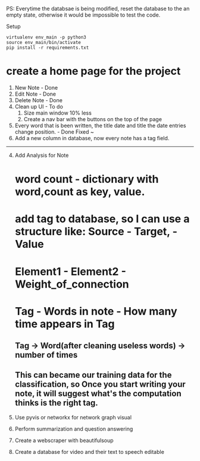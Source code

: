 PS:
Everytime the databsae is being modified, reset the database to the an empty state, otherwise it would be impossible to test the code.

Setup
```
virtualenv env_main -p python3
source env_main/bin/activate
pip install -r requirements.txt
```

# create a home page for the project
1. New Note - Done
2. Edit Note - Done
3. Delete Note - Done
4. Clean up UI - To do
    1. Size main window 10% less
    2. Create a nav bar with the buttons on the top of the page
5. Every word that is been written,
    the title date and title the date entries change position. - Done 
    Fixed ~
6. Add a new column in database, now every note has a tag field.

------------------------
4. Add Analysis for Note 
    # word count - dictionary with word,count as key, value.
    # add tag to database, so I can use a structure like: Source   -  Target,   - Value
    #                                                     Element1 -  Element2  - Weight_of_connection
    #                                                     Tag      -  Words in note - How many time appears in Tag    

    Tag -> Word(after cleaning useless words) -> number of times
    ------------------------------------------------------------
    This can became our training data for the classification, so Once you start writing your note, it will suggest
    what's the computation thinks is the right tag.
    ------------------------------------------------------------
      
5. Use pyvis or networkx for network graph visual
6. Perform summarization and question answering 
7. Create a webscraper with beautifulsoup
8. Create a database for video and their text to speech editable 
